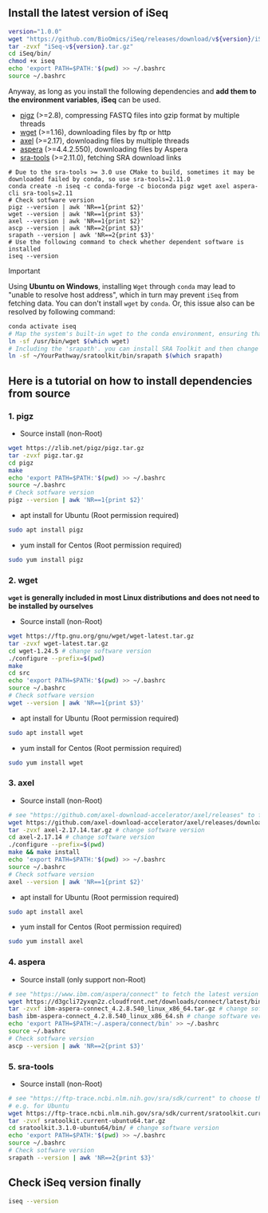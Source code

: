 ## Install the latest version of iSeq

```bash
version="1.0.0"
wget "https://github.com/BioOmics/iSeq/releases/download/v${version}/iSeq-v${version}.tar.gz"
tar -zvxf "iSeq-v${version}.tar.gz"
cd iSeq/bin/
chmod +x iseq
echo 'export PATH=$PATH:'$(pwd) >> ~/.bashrc
source ~/.bashrc
```

Anyway, as long as you install the following dependencies and **add them to the environment variables**, **iSeq** can be used.

- [pigz](https://github.com/madler/pigz) (>=2.8), compressing FASTQ files into gzip format by multiple threads
- [wget](https://www.gnu.org/software/wget/) (>=1.16), downloading files by ftp or http
- [axel](https://github.com/axel-download-accelerator/axel) (>=2.17), downloading files by multiple threads
- [aspera](https://github.com/IBM/aspera-cli) (>=4.4.2.550), downloading files by Aspera
- [sra-tools](https://github.com/ncbi/sra-tools) (>=2.11.0), fetching SRA download links

```{bash}
# Due to the sra-tools >= 3.0 use CMake to build, sometimes it may be downloaded failed by conda, so use sra-tools=2.11.0
conda create -n iseq -c conda-forge -c bioconda pigz wget axel aspera-cli sra-tools=2.11 
# Check sotfware version
pigz --version | awk 'NR==1{print $2}'
wget --version | awk 'NR==1{print $3}'
axel --version | awk 'NR==1{print $2}'
ascp --version | awk 'NR==2{print $3}'
srapath --version | awk 'NR==2{print $3}'
# Use the following command to check whether dependent software is installed
iseq --version
```

> [!IMPORTANT]
> Using **Ubuntu on Windows**, installing `Wget` through `conda` may lead to "unable to resolve host address", which in turn may prevent `iSeq` from fetching data. You can don't install `wget` by `conda`. Or, this issue also can be resolved by following command:
> ```bash
> conda activate iseq
> # Map the system's built-in wget to the conda environment, ensuring that wget is properly installed.
> ln -sf /usr/bin/wget $(which wget)
> # Including the 'srapath'. you can install SRA Toolkit and then change the path below to your own.
> ln -sf ~/YourPathway/sratoolkit/bin/srapath $(which srapath)


## Here is a tutorial on how to install dependencies from source 

### 1. pigz

- Source install (non-Root)

```bash
wget https://zlib.net/pigz/pigz.tar.gz
tar -zvxf pigz.tar.gz
cd pigz
make
echo 'export PATH=$PATH:'$(pwd) >> ~/.bashrc
source ~/.bashrc
# Check sotfware version
pigz --version | awk 'NR==1{print $2}'
```

- apt install for Ubuntu (Root permission required)

```bash
sudo apt install pigz
```

- yum install for Centos (Root permission required)

```bash
sudo yum install pigz
```

### 2. wget 

**`wget` is generally included in most Linux distributions and does not need to be installed by ourselves**

- Source install (non-Root)

```bash
wget https://ftp.gnu.org/gnu/wget/wget-latest.tar.gz
tar -zvxf wget-latest.tar.gz
cd wget-1.24.5 # change software version
./configure --prefix=$(pwd)
make
cd src
echo 'export PATH=$PATH:'$(pwd) >> ~/.bashrc
source ~/.bashrc
# Check sotfware version
wget --version | awk 'NR==1{print $3}'
```

- apt install for Ubuntu (Root permission required)

```bash
sudo apt install wget
```

- yum install for Centos (Root permission required)

```bash
sudo yum install wget
```

### 3. axel

- Source install (non-Root)

```bash
# see "https://github.com/axel-download-accelerator/axel/releases" to fetch the latest version of axel
wget https://github.com/axel-download-accelerator/axel/releases/download/v2.17.14/axel-2.17.14.tar.gz
tar -zvxf axel-2.17.14.tar.gz # change software version
cd axel-2.17.14 # change software version
./configure --prefix=$(pwd)
make && make install
echo 'export PATH=$PATH:'$(pwd) >> ~/.bashrc
source ~/.bashrc
# Check sotfware version
axel --version | awk 'NR==1{print $2}'
```

- apt install for Ubuntu (Root permission required)

```bash
sudo apt install axel
```

- yum install for Centos (Root permission required)

```bash
sudo yum install axel
```

### 4. aspera

- Source install (only support non-Root)

```bash
# see "https://www.ibm.com/aspera/connect" to fetch the latest version of aspera
wget https://d3gcli72yxqn2z.cloudfront.net/downloads/connect/latest/bin/ibm-aspera-connect_4.2.8.540_linux_x86_64.tar.gz
tar -zvxf ibm-aspera-connect_4.2.8.540_linux_x86_64.tar.gz # change software version
bash ibm-aspera-connect_4.2.8.540_linux_x86_64.sh # change software version
echo 'export PATH=$PATH:~/.aspera/connect/bin' >> ~/.bashrc
source ~/.bashrc
# Check sotfware version
ascp --version | awk 'NR==2{print $3}'
```

### 5. sra-tools

- Source install (non-Root)

```bash
# see "https://ftp-trace.ncbi.nlm.nih.gov/sra/sdk/current" to choose the appropriate platform
# e.g. for Ubuntu
wget https://ftp-trace.ncbi.nlm.nih.gov/sra/sdk/current/sratoolkit.current-ubuntu64.tar.gz
tar -zvxf sratoolkit.current-ubuntu64.tar.gz
cd sratoolkit.3.1.0-ubuntu64/bin/ # change software version
echo 'export PATH=$PATH:'$(pwd) >> ~/.bashrc
source ~/.bashrc
# Check sotfware version
srapath --version | awk 'NR==2{print $3}'
```

## Check iSeq version finally

```bash
iseq --version
```



















